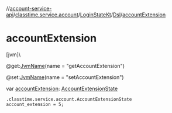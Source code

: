 //[account-service-api](../../../../index.md)/[classtime.service.account](../../index.md)/[LoginStateKt](../index.md)/[Dsl](index.md)/[accountExtension](account-extension.md)

# accountExtension

[jvm]\

@get:[JvmName](https://kotlinlang.org/api/latest/jvm/stdlib/kotlin.jvm/-jvm-name/index.html)(name = &quot;getAccountExtension&quot;)

@set:[JvmName](https://kotlinlang.org/api/latest/jvm/stdlib/kotlin.jvm/-jvm-name/index.html)(name = &quot;setAccountExtension&quot;)

var [accountExtension](account-extension.md): [AccountExtensionState](../../-account-extension-state/index.md)

<code>.classtime.service.account.AccountExtensionState account_extension = 5;</code>
